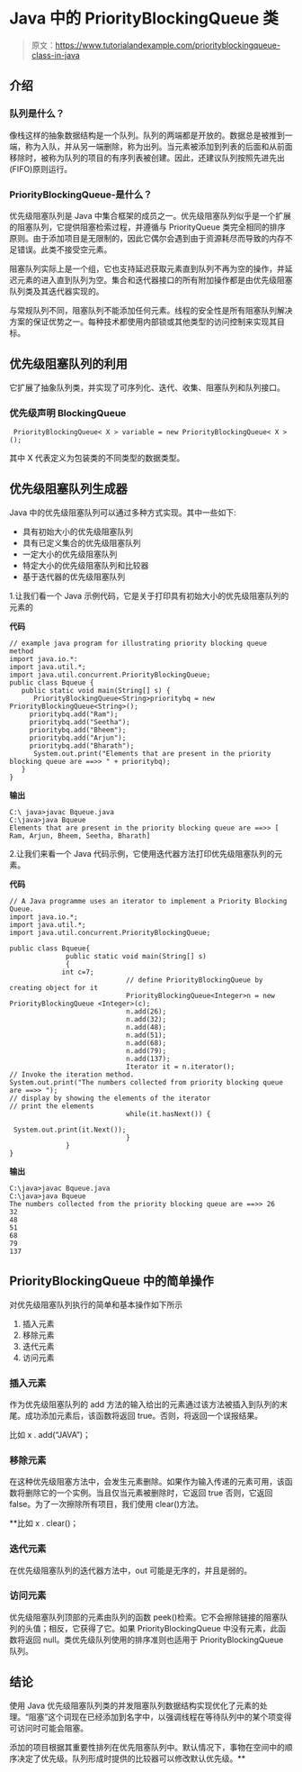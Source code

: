 # Java 中的 PriorityBlockingQueue 类

> 原文：<https://www.tutorialandexample.com/priorityblockingqueue-class-in-java>

## 介绍

### 队列是什么？

像栈这样的抽象数据结构是一个队列。队列的两端都是开放的。数据总是被推到一端，称为入队，并从另一端删除，称为出列。当元素被添加到列表的后面和从前面移除时，被称为队列的项目的有序列表被创建。因此，还建议队列按照先进先出(FIFO)原则运行。

### PriorityBlockingQueue-是什么？

优先级阻塞队列是 Java 中集合框架的成员之一。优先级阻塞队列似乎是一个扩展的阻塞队列，它提供阻塞检索过程，并遵循与 PriorityQueue 类完全相同的排序原则。由于添加项目是无限制的，因此它偶尔会遇到由于资源耗尽而导致的内存不足错误。此类不接受空元素。

阻塞队列实际上是一个组，它也支持延迟获取元素直到队列不再为空的操作，并延迟元素的进入直到队列为空。集合和迭代器接口的所有附加操作都是由优先级阻塞队列类及其迭代器实现的。

与常规队列不同，阻塞队列不能添加任何元素。线程的安全性是所有阻塞队列解决方案的保证优势之一。每种技术都使用内部锁或其他类型的访问控制来实现其目标。

## 优先级阻塞队列的利用

它扩展了抽象队列类，并实现了可序列化、迭代、收集、阻塞队列和队列接口。

### 优先级声明 BlockingQueue

```
 PriorityBlockingQueue< X > variable = new PriorityBlockingQueue< X > ();
```

其中 X 代表定义为包装类的不同类型的数据类型。

## 优先级阻塞队列生成器

Java 中的优先级阻塞队列可以通过多种方式实现。其中一些如下:

*   具有初始大小的优先级阻塞队列
*   具有已定义集合的优先级阻塞队列
*   一定大小的优先级阻塞队列
*   特定大小的优先级阻塞队列和比较器
*   基于迭代器的优先级阻塞队列

1.让我们看一个 Java 示例代码，它是关于打印具有初始大小的优先级阻塞队列的元素的

**代码**

```
// example java program for illustrating priority blocking queue method
import java.io.*:
import java.util.*;
import java.util.concurrent.PriorityBlockingQueue;
public class Bqueue {
   public static void main(String[] s) {
      PriorityBlockingQueue<String>prioritybq = new PriorityBlockingQueue<String>();
     prioritybq.add("Ram");
     prioritybq.add("Seetha");
     prioritybq.add("Bheem");
     prioritybq.add("Arjun");
     prioritybq.add("Bharath");
      System.out.print("Elements that are present in the priority blocking queue are ==>> " + prioritybq);
   }
}
```

**输出**

```
C:\ java>javac Bqueue.java
C:\java>java Bqueue
Elements that are present in the priority blocking queue are ==>> [ Ram, Arjun, Bheem, Seetha, Bharath]
```

2.让我们来看一个 Java 代码示例，它使用迭代器方法打印优先级阻塞队列的元素。

**代码**

```
// A Java programme uses an iterator to implement a Priority Blocking Queue.
import java.io.*;
import java.util.*;
import java.util.concurrent.PriorityBlockingQueue;

public class Bqueue{
              public static void main(String[] s)
              {
             int c=7;
                             // define PriorityBlockingQueue by creating object for it
                             PriorityBlockingQueue<Integer>n = new PriorityBlockingQueue <Integer>(c);
                             n.add(26);
                             n.add(32);
                             n.add(48);
                             n.add(51);
                             n.add(68);
                             n.add(79);
                             n.add(137);
                             Iterator it = n.iterator();
// Invoke the iteration method.
System.out.print("The numbers collected from priority blocking queue are ==>> ");
// display by showing the elements of the iterator
// print the elements
                             while(it.hasNext()) {
                                           System.out.print(it.Next());
                             }
              }
} 
```

**输出**

```
C:\java>javac Bqueue.java
C:\java>java Bqueue
The numbers collected from the priority blocking queue are ==>> 26
32
48
51
68
79
137
```

## PriorityBlockingQueue 中的简单操作

对优先级阻塞队列执行的简单和基本操作如下所示

1.  插入元素
2.  移除元素
3.  迭代元素
4.  访问元素

### 插入元素

作为优先级阻塞队列的 add 方法的输入给出的元素通过该方法被插入到队列的末尾。成功添加元素后，该函数将返回 true。否则，将返回一个误报结果。

比如 x . add(“JAVA”)；

### 移除元素

在这种优先级阻塞方法中，会发生元素删除。如果作为输入传递的元素可用，该函数将删除它的一个实例。当且仅当元素被删除时，它返回 true 否则，它返回 false。为了一次擦除所有项目，我们使用 clear()方法。

 **比如 x . clear()；

### 迭代元素

在优先级阻塞队列的迭代器方法中，out 可能是无序的，并且是弱的。

### 访问元素

优先级阻塞队列顶部的元素由队列的函数 peek()检索。它不会擦除链接的阻塞队列的头值；相反，它获得了它。如果 PriorityBlockingQueue 中没有元素，此函数将返回 null。类优先级队列使用的排序准则也适用于 PriorityBlockingQueue 队列。

## 结论

使用 Java 优先级阻塞队列类的并发阻塞队列数据结构实现优化了元素的处理。“阻塞”这个词现在已经添加到名字中，以强调线程在等待队列中的某个项变得可访问时可能会阻塞。

添加的项目根据其重要性排列在优先阻塞队列中。默认情况下，事物在空间中的顺序决定了优先级。队列形成时提供的比较器可以修改默认优先级。**